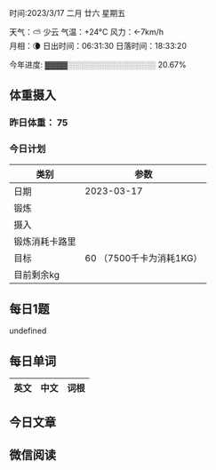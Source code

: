 

时间:2023/3/17 二月 廿六 星期五

天气：⛅️  少云 气温：+24°C 风力：←7km/h  
月相：🌘 日出时间：06:31:30 日落时间：18:33:20

今年进度: ▓▓▓▓░░░░░░░░░░░░░░░░ 20.67%

## 体重摄入

### 昨日体重： 75
### 今日计划
| 类别           | 参数                    |
| -------------- | ----------------------- |
| 日期           | 2023-03-17               |
| 锻炼           |               |
| 摄入           |  |
| 锻炼消耗卡路里 | |
| 目标           | 60      （7500千卡为消耗1KG）                |
| 目前剩余kg               |                          |



## 每日1题

undefined

## 每日单词

| 英文       | 中文       |词根|
| ---------- | ---------- | ---|


## 今日文章



## 微信阅读

<!-- start of weread -->

<!-- end of weread -->
